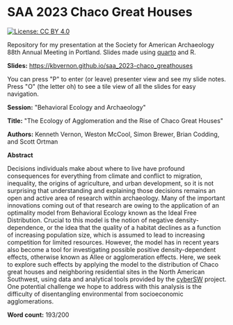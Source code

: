 
# SAA 2023 Chaco Great Houses

<!-- badges: start -->
[![License: CC BY 4.0](https://img.shields.io/badge/License-CC_BY_4.0-lightgrey.svg)](https://creativecommons.org/licenses/by/4.0/)
<!-- badges: end -->

Repository for my presentation at the Society for American Archaeology 88th Annual Meeting in Portland. Slides made using [quarto](https://quarto.org/) and R. 

__Slides:__ <https://kbvernon.github.io/saa_2023-chaco_greathouses>

You can press "P" to enter (or leave) presenter view and see my slide notes. Press "O" (the letter oh) to see a tile view of all the slides for easy navigation.

__Session:__ "Behavioral Ecology and Archaeology"

__Title:__ "The Ecology of Agglomeration and the Rise of Chaco Great Houses"

__Authors:__ Kenneth Vernon, Weston McCool, Simon Brewer, Brian Codding, and Scott Ortman

__Abstract__  

Decisions individuals make about where to live have profound consequences for everything from climate and conflict to migration, inequality, the origins of agriculture, and urban development, so it is not surprising that understanding and explaining those decisions remains an open and active area of research within archaeology. Many of the important innovations coming out of that research are owing to the application of an optimality model from Behavioral Ecology known as the Ideal Free Distribution. Crucial to this model is the notion of negative density-dependence, or the idea that the quality of a habitat declines as a function of increasing population size, which is assumed to lead to increasing competition for limited resources. However, the model has in recent years also become a tool for investigating possible positive density-dependent effects, otherwise known as Allee or agglomeration effects. Here, we seek to explore such effects by applying the model to the distribution of Chaco great houses and neighboring residential sites in the North American Southwest, using data and analytical tools provided by the [cyberSW](https://cybersw.org/) project. One potential challenge we hope to address with this analysis is the difficulty of disentangling environmental from socioeconomic agglomerations.  

__Word count:__ 193/200

